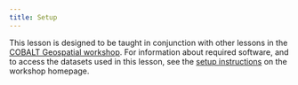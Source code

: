 ```yaml
---
title: Setup
---
```


This lesson is designed to be taught in conjunction with other lessons
in the [COBALT  Geospatial workshop](https://cobalt-casco.github.io/geospatial-workshop/).
For information about required software, and to access the datasets used
in this lesson, see the
[setup instructions](https://cobalt-casco.github.io/geospatial-workshop/#setup)
on the workshop homepage.
